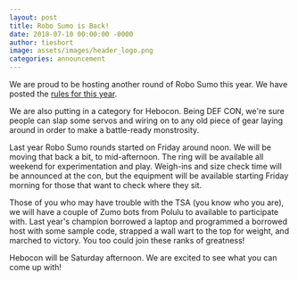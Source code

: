 ```yaml
---
layout: post
title: Robo Sumo is Back!
date: 2018-07-10 00:00:00 -0000
author: tieshort 
image: assets/images/header_logo.png
categories: announcement
---
```


We are proud to be hosting another round of Robo Sumo this year. We have posted the [rules for this year](/events/robosumo.html).

We are also putting in a category for Hebocon. Being DEF CON, we're sure people can slap some servos and wiring on to any old piece of gear laying around in order to make a battle-ready monstrosity.

Last year Robo Sumo rounds started on Friday around noon. We will be moving that back a bit, to mid-afternoon. The ring will be available all weekend for experimentation and play. Weigh-ins and size check time will be announced at the con, but the equipment will be available starting Friday morning for those that want to check where they sit.

Those of you who may have trouble with the TSA (you know who you are), we will have a couple of Zumo bots from Polulu to available to participate with. Last year's champion borrowed a laptop and programmed a borrowed host with some sample code, strapped a wall wart to the top for weight, and marched to victory. You too could join these ranks of greatness!

Hebocon will be Saturday afternoon. We are excited to see what you can come up with!
